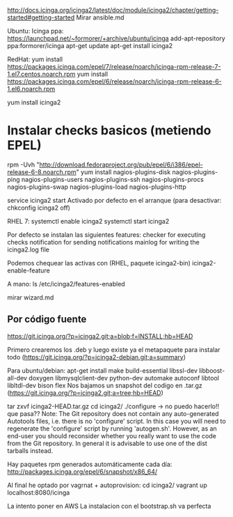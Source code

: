 http://docs.icinga.org/icinga2/latest/doc/module/icinga2/chapter/getting-started#getting-started
Mirar ansible.md

Ubuntu:
Icinga ppa: https://launchpad.net/~formorer/+archive/ubuntu/icinga
add-apt-repository ppa:formorer/icinga
apt-get update
apt-get install icinga2


RedHat:
yum install https://packages.icinga.com/epel/7/release/noarch/icinga-rpm-release-7-1.el7.centos.noarch.rpm
yum install https://packages.icinga.com/epel/6/release/noarch/icinga-rpm-release-6-1.el6.noarch.rpm

yum install icinga2
# Instalar checks basicos (metiendo EPEL)
rpm -Uvh "http://download.fedoraproject.org/pub/epel/6/i386/epel-release-6-8.noarch.rpm"
yum install nagios-plugins-disk nagios-plugins-ping nagios-plugins-users nagios-plugins-ssh nagios-plugins-procs nagios-plugins-swap nagios-plugins-load nagios-plugins-http

service icinga2 start
Activado por defecto en el arranque (para desactivar: chkconfig icinga2 off)

RHEL 7:
systemctl enable icinga2
systemctl start icinga2


Por defecto se instalan las siguientes features:
checker for executing checks
notification for sending notifications
mainlog for writing the icinga2.log file

Podemos chequear las activas con (RHEL, paquete icinga2-bin)
icinga2-enable-feature

A mano:
ls /etc/icinga2/features-enabled

mirar wizard.md




## Por código fuente ##
https://git.icinga.org/?p=icinga2.git;a=blob;f=INSTALL;hb=HEAD

Primero crearemos los .deb y luego existe ya el metapaquete para instalar todo (https://git.icinga.org/?p=icinga2-debian.git;a=summary)

Para ubuntu/debian:
apt-get install make build-essential libssl-dev libboost-all-dev doxygen libmysqlclient-dev python-dev automake autoconf libtool libltdl-dev bison flex
Nos bajamos un snapshot del codigo en .tar.gz  (https://git.icinga.org/?p=icinga2.git;a=tree;hb=HEAD)


tar zxvf icinga2-HEAD.tar.gz
cd icinga2/
./configure -> no puedo hacerlo!! que pasa??
Note: The Git repository does not contain any auto-generated Autotools files, i.e. there is no 'configure' script. In this case you will need to regenerate the 'configure' script by running 'autogen.sh'. However, as an end-user you should reconsider whether you really want to use the code from the Git repository. In general it is advisable to use one of the dist tarballs instead.

Hay paquetes rpm generados automáticamente cada día:
http://packages.icinga.org/epel/6/snapshot/x86_64/


Al final he optado por vagrnat + autoprovision:
cd icinga2/
vagrant up
localhost:8080/icinga


La intento poner en AWS
La instalacion con el bootstrap.sh va perfecta
